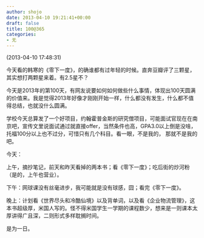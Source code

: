 ```yaml
---
author: shojo
date: 2013-04-10 19:21:41+00:00
draft: false
title: 100@365
categories:
- 无
---
```


(2013-04-10 17:48:31)




今天看的韩寒的《零下一度》，的确谁都有过年轻的时候。直奔豆瓣评了三颗星，其实想打两颗星来着。有2.5星不？







今天是2013年的第100天，有网友说要如何如何做些什么事情，体现出100天圆满的价值来。我是觉得2013年好像才刚刚开始一样，什么都没有发生，什么都不值得总结，也就没什么圆满。




学校今天总算发了一个好项目，约翰霍普金斯的研究僧项目，可能面试官现在在南京吧，宣传文里说面试通过就直接offer，当然条件也高，GPA3.0以上倒是没啥，托福100分以上也不过分，可惜只有几个科目。看一眼，不是我的， 那就不是我的吧。




今天：




上午，摘抄笔记，前天和昨天看掉的两本书；看《零下一度》；吃后街的炒河粉（是的，上午也营业）。




下午：网球课没有丝毫进步，我可能就是没有球感，囧；看完《零下一度》。




晚上：计划看《世界尽头和冷酷仙境》以及背单词，以及看《企业物流管理》，这本书超级厚，米国人写的。怪不得米国学生一学期的课程数少，想来是一则课本太厚讲得广且深，二则形式多样耽搁时间。




是为一日。
